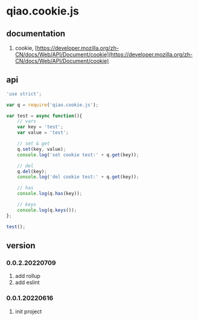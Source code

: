 # qiao.cookie.js

## documentation
1. cookie, [https://developer.mozilla.org/zh-CN/docs/Web/API/Document/cookie](https://developer.mozilla.org/zh-CN/docs/Web/API/Document/cookie)

## api
```js
'use strict';

var q = require('qiao.cookie.js');

var test = async function(){
    // vars
    var key = 'test';
    var value = 'test';

    // set & get
    q.set(key, value);
    console.log('set cookie test:' + q.get(key));

    // del
    q.del(key);
    console.log('del cookie test:' + q.get(key));

    // has
    console.log(q.has(key));

    // keys
    console.log(q.keys());
};

test();
```

## version
### 0.0.2.20220709
1. add rollup
2. add eslint
   
### 0.0.1.20220616
1. init project
